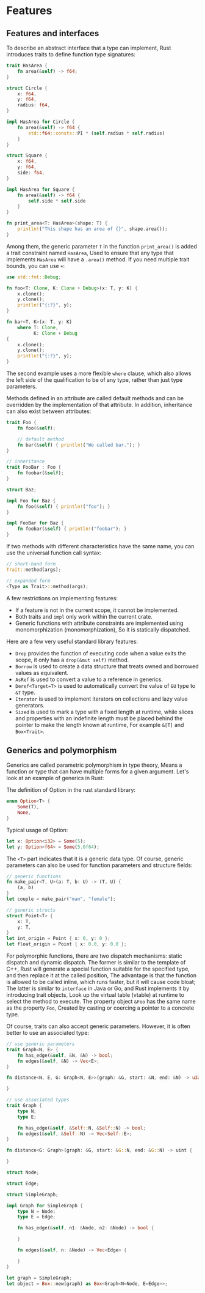 # Features

## Features and interfaces
To describe an abstract interface that a type can implement,
Rust introduces traits to define function type signatures:

```rust
trait HasArea {
    fn area(&self) -> f64;
}

struct Circle {
    x: f64,
    y: f64,
    radius: f64,
}

impl HasArea for Circle {
    fn area(&self) -> f64 {
        std::f64::consts::PI * (self.radius * self.radius)
    }
}

struct Square {
    x: f64,
    y: f64,
    side: f64,
}

impl HasArea for Square {
    fn area(&self) -> f64 {
        self.side * self.side
    }
}

fn print_area<T: HasArea>(shape: T) {
    println!("This shape has an area of {}", shape.area());
}
```

Among them, the generic parameter `T` in the function `print_area()` is added a trait constraint named `HasArea`,
Used to ensure that any type that implements `HasArea` will have a `.area()` method.
If you need multiple trait bounds, you can use `+`:

```rust
use std::fmt::Debug;

fn foo<T: Clone, K: Clone + Debug>(x: T, y: K) {
    x.clone();
    y.clone();
    println!("{:?}", y);
}

fn bar<T, K>(x: T, y: K)
    where T: Clone,
          K: Clone + Debug
{
    x.clone();
    y.clone();
    println!("{:?}", y);
}
```

The second example uses a more flexible `where` clause, which also allows the left side of the qualification to be of any type,
rather than just type parameters.

Methods defined in an attribute are called default methods and can be overridden by the implementation of that attribute.
In addition, inheritance can also exist between attributes:

```rust
trait Foo {
    fn foo(&self);

    // default method
    fn bar(&self) { println!("We called bar."); }
}

// inheritance
trait FooBar : Foo {
    fn foobar(&self);
}

struct Baz;

impl Foo for Baz {
    fn foo(&self) { println!("foo"); }
}

impl FooBar for Baz {
    fn foobar(&self) { println!("foobar"); }
}
```

If two methods with different characteristics have the same name, you can use the universal function call syntax:

```rust
// short-hand form
Trait::method(args);

// expanded form
<Type as Trait>::method(args);
```

A few restrictions on implementing features:

* If a feature is not in the current scope, it cannot be implemented.
* Both traits and `impl` only work within the current crate.
* Generic functions with attribute constraints are implemented using monomorphization (monomorphization),
So it is statically dispatched.

Here are a few very useful standard library features:

* `Drop` provides the function of executing code when a value exits the scope, it only has a `drop(&mut self)` method.
* `Borrow` is used to create a data structure that treats owned and borrowed values as equivalent.
* `AsRef` is used to convert a value to a reference in generics.
* `Deref<Target=T>` is used to automatically convert the value of `&U` type to `&T` type.
* `Iterator` is used to implement iterators on collections and lazy value generators.
* `Sized` is used to mark a type with a fixed length at runtime, while slices and properties with an indefinite length must be placed behind the pointer to make the length known at runtime,
For example `&[T]` and `Box<Trait>`.

## Generics and polymorphism

Generics are called parametric polymorphism in type theory,
Means a function or type that can have multiple forms for a given argument. Let's look at an example of generics in Rust:

The definition of Option in the rust standard library:

```rust
enum Option<T> {
    Some(T),
    None,
}
```
Typical usage of Option:
```rust
let x: Option<i32> = Some(5);
let y: Option<f64> = Some(5.0f64);
```

The `<T>` part indicates that it is a generic data type. Of course, generic parameters can also be used for function parameters and structure fields:

```rust
// generic functions
fn make_pair<T, U>(a: T, b: U) -> (T, U) {
    (a, b)
}
let couple = make_pair("man", "female");

// generic structs
struct Point<T> {
    x: T,
    y: T,
}
let int_origin = Point { x: 0, y: 0 };
let float_origin = Point { x: 0.0, y: 0.0 };
```

For polymorphic functions, there are two dispatch mechanisms: static dispatch and dynamic dispatch.
The former is similar to the template of C++, Rust will generate a special function suitable for the specified type, and then replace it at the called position,
The advantage is that the function is allowed to be called inline, which runs faster, but it will cause code bloat;
The latter is similar to `interface` in Java or Go, and Rust implements it by introducing trait objects,
Look up the virtual table (vtable) at runtime to select the method to execute. The property object `&Foo` has the same name as the property `Foo`,
Created by casting or coercing a pointer to a concrete type.

Of course, traits can also accept generic parameters. However, it is often better to use an associated type:

```rust
// use generic parameters
trait Graph<N, E> {
    fn has_edge(&self, &N, &N) -> bool;
    fn edges(&self, &N) -> Vec<E>;
}

fn distance<N, E, G: Graph<N, E>>(graph: &G, start: &N, end: &N) -> u32 {

}

// use associated types
trait Graph {
    type N;
    type E;

    fn has_edge(&self, &Self::N, &Self::N) -> bool;
    fn edges(&self, &Self::N) -> Vec<Self::E>;
}

fn distance<G: Graph>(graph: &G, start: &G::N, end: &G::N) -> uint {

}

struct Node;

struct Edge;

struct SimpleGraph;

impl Graph for SimpleGraph {
    type N = Node;
    type E = Edge;

    fn has_edge(&self, n1: &Node, n2: &Node) -> bool {

    }

    fn edges(&self, n: &Node) -> Vec<Edge> {

    }
}

let graph = SimpleGraph;
let object = Box::new(graph) as Box<Graph<N=Node, E=Edge>>;

```

